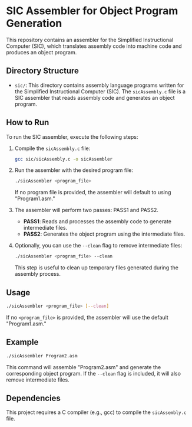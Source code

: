 # SIC Assembler for Object Program Generation

This repository contains an assembler for the Simplified Instructional Computer (SIC), which translates assembly code into machine code and produces an object program.

## Directory Structure

- `sic/`: This directory contains assembly language programs written for the Simplified Instructional Computer (SIC). The `sicAssembly.c` file is a SIC assembler that reads assembly code and generates an object program.

## How to Run

To run the SIC assembler, execute the following steps:

1. Compile the `sicAssembly.c` file:

    ```bash
    gcc sic/sicAssembly.c -o sicAssembler
    ```

2. Run the assembler with the desired program file:

    ```bash
    ./sicAssembler <program_file>
    ```

    If no program file is provided, the assembler will default to using "Program1.asm."

3. The assembler will perform two passes: PASS1 and PASS2.

   - **PASS1**: Reads and processes the assembly code to generate intermediate files.
   - **PASS2**: Generates the object program using the intermediate files.

4. Optionally, you can use the `--clean` flag to remove intermediate files:

    ```bash
    ./sicAssembler <program_file> --clean
    ```

    This step is useful to clean up temporary files generated during the assembly process.

## Usage

```bash
./sicAssembler <program_file> [--clean]
```

If no `<program_file>` is provided, the assembler will use the default "Program1.asm."

## Example

```bash
./sicAssembler Program2.asm
```

This command will assemble "Program2.asm" and generate the corresponding object program. If the `--clean` flag is included, it will also remove intermediate files.

## Dependencies

This project requires a C compiler (e.g., gcc) to compile the `sicAssembly.c` file.